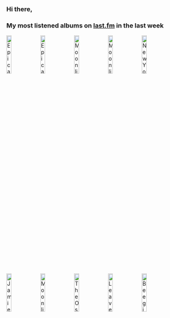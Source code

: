 ### Hi there, 

### My most listened albums on [last.fm](https://www.last.fm/user/jfdesignnet) in the last week

[<img src='https://lastfm.freetls.fastly.net/i/u/300x300/eef35303d12f82e3d18872b9f693b3de.jpg' width='16%' height='16%' alt='Epica - The Classical Conspiracy (Live in Miskolc)'>](https://www.last.fm/music/epica/the%2bclassical%2bconspiracy%2b%2528live%2bin%2bmiskolc%2529)&nbsp;
[<img src='https://lastfm.freetls.fastly.net/i/u/300x300/1c8dce18680b9684ed0474f1175c9cbc.jpg' width='16%' height='16%' alt='Epica - Retrospect - 10th Anniversary (Live)'>](https://www.last.fm/music/epica/retrospect%2b-%2b10th%2banniversary%2b%2528live%2529)&nbsp;
[<img src='https://lastfm.freetls.fastly.net/i/u/300x300/d8b20dd32e9a9f88d2b2002214a06efc.jpg' width='16%' height='16%' alt='Moonlight Haze - De Rerum Natura'>](https://www.last.fm/music/moonlight%2bhaze/de%2brerum%2bnatura)&nbsp;
[<img src='https://lastfm.freetls.fastly.net/i/u/300x300/40028d970614a112c46e90386de82318.jpg' width='16%' height='16%' alt='Moonlight Haze - Lunaris'>](https://www.last.fm/music/moonlight%2bhaze/lunaris)&nbsp;
[<img src='https://lastfm.freetls.fastly.net/i/u/300x300/b0a4b642b51a61ed9baacd16e5c6a281.jpg' width='16%' height='16%' alt='New York Jazz Trio - Christmas Songs & Classics'>](https://www.last.fm/music/new%2byork%2bjazz%2btrio/christmas%2bsongs%2b%2526%2bclassics)&nbsp;
<br>
[<img src='https://lastfm.freetls.fastly.net/i/u/300x300/3dfe788981b9c71903abbb5ed9d1f43b.jpg' width='16%' height='16%' alt='Jamie Cullum - The Pianoman at Christmas (The Complete Edition)'>](https://www.last.fm/music/jamie%2bcullum/the%2bpianoman%2bat%2bchristmas%2b%2528the%2bcomplete%2bedition%2529)&nbsp;
[<img src='https://lastfm.freetls.fastly.net/i/u/300x300/b4b359ce33ad7f9da03d3aef9424aed4.jpg' width='16%' height='16%' alt='Moonlight Haze - Animus'>](https://www.last.fm/music/moonlight%2bhaze/animus)&nbsp;
[<img src='https://lastfm.freetls.fastly.net/i/u/300x300/6d2449585e8a575e564e45505c64aa94.jpg' width='16%' height='16%' alt='The Oscar Brown Jazz Trio - Christmas Jazz'>](https://www.last.fm/music/the%2boscar%2bbrown%2bjazz%2btrio/christmas%2bjazz)&nbsp;
[<img src='https://lastfm.freetls.fastly.net/i/u/300x300/12842bb6641dcff827cb25b4649a0fdb.png' width='16%' height='16%' alt='Leaves Eyes - The Last Viking'>](https://www.last.fm/music/leaves%2527%2beyes/the%2blast%2bviking)&nbsp;
[<img src='https://lastfm.freetls.fastly.net/i/u/300x300/c5c82c7391ec197904acd45029faf2ab.jpg' width='16%' height='16%' alt='Beegie Adair - The Ultimate Christmas Playlist'>](https://www.last.fm/music/beegie%2badair/the%2bultimate%2bchristmas%2bplaylist)&nbsp;
<br>
